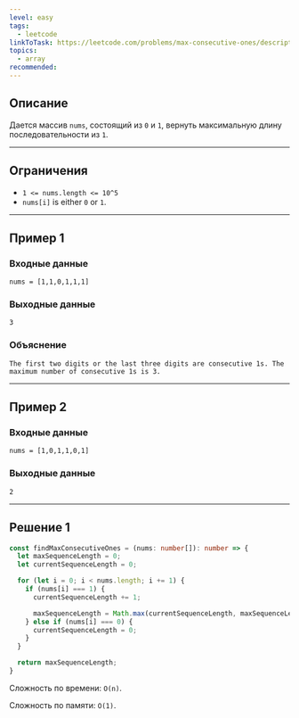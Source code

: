 ```yaml
---
level: easy
tags:
  - leetcode
linkToTask: https://leetcode.com/problems/max-consecutive-ones/description/
topics:
  - array
recommended:
---
```

## Описание

Дается массив `nums`, состоящий из `0` и `1`, вернуть максимальную длину последовательности из `1`.

---
## Ограничения

- `1 <= nums.length <= 10^5`
- `nums[i]` is either `0` or `1`.

---
## Пример 1

### Входные данные

```
nums = [1,1,0,1,1,1]
```
### Выходные данные

```
3
```
### Объяснение

```
The first two digits or the last three digits are consecutive 1s. The maximum number of consecutive 1s is 3.
```

---
## Пример 2

### Входные данные

```
nums = [1,0,1,1,0,1]
```
### Выходные данные

```
2
```

---
## Решение 1

```typescript
const findMaxConsecutiveOnes = (nums: number[]): number => {
  let maxSequenceLength = 0;
  let currentSequenceLength = 0;

  for (let i = 0; i < nums.length; i += 1) {
    if (nums[i] === 1) {
      currentSequenceLength += 1;

	  maxSequenceLength = Math.max(currentSequenceLength, maxSequenceLength);
    } else if (nums[i] === 0) { 
      currentSequenceLength = 0;
    }
  }

  return maxSequenceLength;
}
```

Сложность по времени: `O(n)`.

Сложность по памяти: `O(1)`.